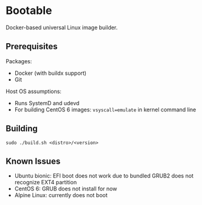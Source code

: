 # Bootable

Docker-based universal Linux image builder.

## Prerequisites

Packages:
- Docker (with buildx support)
- Git

Host OS assumptions:
- Runs SystemD and udevd
- For building CentOS 6 images: `vsyscall=emulate` in kernel command line

## Building

```shell
sudo ./build.sh <distro>/<version>
```

## Known Issues

- Ubuntu bionic: EFI boot does not work due to bundled GRUB2 does not recognize EXT4 partition
- CentOS 6: GRUB does not install for now
- Alpine Linux: currently does not boot
